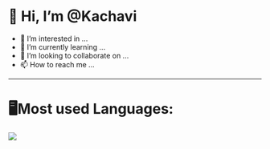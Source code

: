# 👋 Hi, I’m @Kachavi
- 👀 I’m interested in ...
- 🌱 I’m currently learning ...
- 💞️ I’m looking to collaborate on ...
- 📫 How to reach me ...
<hr>

# 🖥️Most used Languages:

![](https://github-readme-stats.vercel.app/api/top-langs/?username=Kachavi&theme=radical&hide_border=false&include_all_commits=false&count_private=false&layout=compact)


